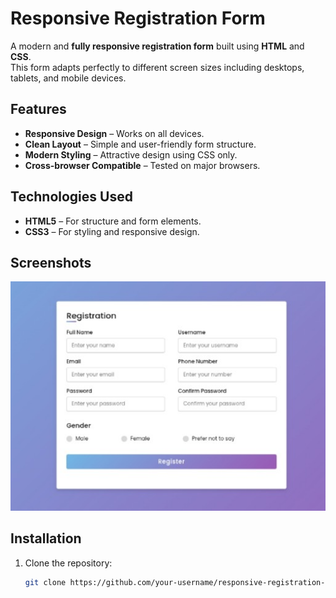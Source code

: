 # Responsive Registration Form

A modern and **fully responsive registration form** built using **HTML** and **CSS**.  
This form adapts perfectly to different screen sizes including desktops, tablets, and mobile devices.

## Features

- **Responsive Design** – Works on all devices.
- **Clean Layout** – Simple and user-friendly form structure.
- **Modern Styling** – Attractive design using CSS only.
- **Cross-browser Compatible** – Tested on major browsers.

## Technologies Used

- **HTML5** – For structure and form elements.
- **CSS3** – For styling and responsive design.

## Screenshots

![Form Screenshot](Screenshot.jpg)  

## Installation

1. Clone the repository:
   ```bash
   git clone https://github.com/your-username/responsive-registration-form.git
